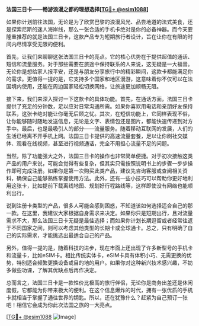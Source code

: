 **法国三日卡——畅游浪漫之都的理想选择[[TG💪+ @esim1088](https://t.me/s/esim1088)]**

如果你计划前往法国，无论是为了欣赏巴黎的浪漫风光、品尝地道的法式美食，还是探索尼斯的迷人海岸线，那么一张合适的手机卡绝对是你的必备神器。而今天要隆重推荐的就是法国三日卡，这款产品专为短期旅行者设计，旨在让你在有限的时间内尽情享受无限的便利。

首先，让我们来聊聊这张法国三日卡的亮点。它的核心优势在于提供超值的通话、短信和流量服务。对于那些需要在旅途中保持联系的人来说，这无疑是一大福音。无论你是想给家人报平安，还是与朋友分享旅行中的精彩瞬间，这款卡都能满足你的需求。更值得一提的是，它支持多个国家和地区漫游，这意味着你不仅可以在法国境内使用，还能在周边国家轻松切换网络，让旅途更加顺畅无阻。

接下来，我们来深入探讨一下这款卡的具体功能。首先，在通话方面，法国三日卡提供了充足的分钟数，足以应对日常沟通所需。如果你喜欢用电话和亲朋好友保持联系，这张卡绝对能让你毫无后顾之忧。其次，在短信功能上，它同样表现不俗，让你能够随时随地发送信息，无论是文字、表情包还是图片，都能快速传递到对方手中。最后，也是最吸引人的部分——流量服务。随着移动互联网的发展，人们的生活已经离不开手机上网。法国三日卡提供的高速流量套餐，足以让你刷社交媒体、观看在线视频，甚至进行视频通话，完全不用担心流量不足的问题。

当然，除了功能强大之外，法国三日卡的操作也非常简单便捷。对于初次接触这类产品的用户来说，可能会觉得有些复杂，但其实只需按照说明书上的步骤一步步操作即可完成注册。如果你是第一次购买此类产品，建议先咨询客服或查阅相关资料，确保自己能够熟练掌握使用方法。此外，还有一些小技巧可以帮助你更好地利用这张卡，比如提前下载离线地图、规划好行程路线等，这样即使没有网络也能顺利出行。

说到注册卡类型的产品，很多人可能会感到困惑，不知道该如何选择适合自己的那一款。在这里，我建议大家根据自身需求来决定。如果你只是短期出行，且对流量需求不大，那么法国三日卡无疑是最佳选择；而如果你计划长期逗留或者经常往返于不同国家之间，则可以考虑其他类型的长期卡或全球通卡。总之，只有明确了自己的实际需求，才能挑选出最适合自己的产品。

另外，值得一提的是，随着科技的进步，现在市面上还出现了许多新型号的手机卡和流量卡，比如eSIM卡。相比传统实体卡，eSIM卡具有体积小巧、无需更换的优势，特别适合频繁更换设备或目的地的用户。如果你对这种新兴技术感兴趣，不妨多做些功课，了解其优缺点后再作决定。

总而言之，法国三日卡是一款性价比极高的旅行伴侣，无论你是商务出差还是休闲度假，它都能为你带来极大的便利。在这个信息爆炸的时代，拥有一张优质的手机卡就相当于掌握了通往世界的钥匙。所以，还在犹豫什么？赶紧为自己预订一张吧！相信它会成为你此次法国之旅的一大亮点。

[[TG💪+ @esim1088](https://t.me/s/esim1088) ![Image](https://i.postimg.cc/4NQfJmqS/Snipaste-2025-05-13-00-14-12.png)]